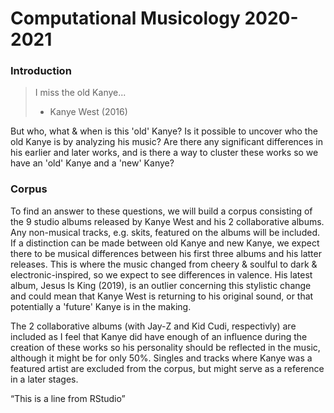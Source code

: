 # Computational Musicology 2020-2021

### Introduction

> I miss the old Kanye... 
> - Kanye West (2016)

But who, what & when is this 'old' Kanye? Is it possible to uncover who the old Kanye is by analyzing his music? Are there any significant differences in his earlier and later works, and is there a way to cluster these works so we have an 'old' Kanye and a 'new' Kanye? 

### Corpus
To find an answer to these questions, we will build a corpus consisting of the 9 studio albums released by Kanye West and his 2 collaborative albums. Any non-musical tracks, e.g. skits, featured on the albums will be included. If a distinction can be made between old Kanye and new Kanye, we expect there to be musical differences between his first three albums and his latter releases. This is where the music changed from cheery & soulful to dark & electronic-inspired, so we expect to see differences in valence. His latest album, Jesus Is King (2019), is an outlier concerning this stylistic change and could mean that Kanye West is returning to his original sound, or that potentially a 'future' Kanye is in the making.

The 2 collaborative albums (with Jay-Z and Kid Cudi, respectivly) are included as I feel that Kanye did have enough of an influence during the creation of these works so his personality should be reflected in the music, although it might be for only 50%. Singles and tracks where Kanye was a featured artist are excluded from the corpus, but might serve as a reference in a later stages.

“This is a line from RStudio”
